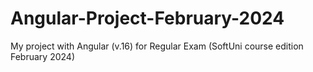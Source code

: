# Angular-Project-February-2024
  My project with Angular (v.16) for Regular Exam (SoftUni course edition February 2024)

